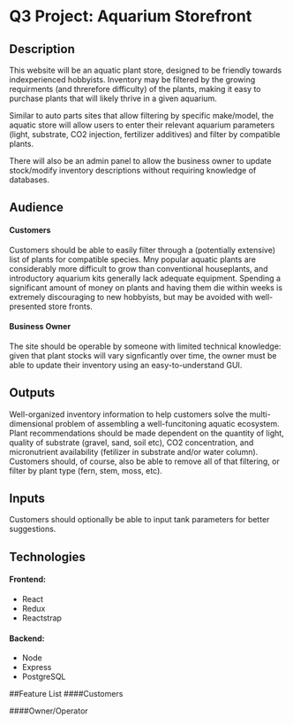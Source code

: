 # Q3 Project: Aquarium Storefront 

## Description
  This website will be an aquatic plant store, designed to be friendly towards indexperienced hobbyists. Inventory may be filtered by the growing requirments (and threrefore difficulty) of the plants, making it easy to purchase plants that will likely thrive in a given aquarium.
  
  Similar to auto parts sites that allow filtering by specific make/model, the aquatic store will allow users to enter their relevant aquarium parameters (light, substrate, CO2 injection, fertilizer additives) and filter by compatible plants.
      
  There will also be an admin panel to allow the business owner to update stock/modify inventory descriptions without requiring knowledge of databases.

## Audience
  #### Customers
 Customers should be able to easily filter through a (potentially extensive) list of plants for compatible species. Mny popular aquatic plants are considerably more difficult to grow than conventional houseplants, and introductory aquarium kits generally lack adequate equipment. Spending a significant amount of money on plants and having them die within weeks is extremely discouraging to new hobbyists, but may be avoided with well-presented store fronts.
 
#### Business Owner
  The site should be operable by someone with limited technical knowledge: given that plant stocks will vary signficantly over time, the owner must be able to update their inventory using an easy-to-understand GUI.

## Outputs
  Well-organized inventory information to help customers solve the multi-dimensional problem of assembling a well-funcitoning aquatic ecosystem. Plant recommendations should be made dependent on the quantity of light, quality of substrate (gravel, sand, soil etc), CO2 concentration, and micronutrient availability (fetilizer in substrate and/or water column).
  Customers should, of course, also be able to remove all of that filtering, or filter by plant type (fern, stem, moss, etc).
  
## Inputs
  Customers should optionally be able to input tank parameters for better suggestions.

## Technologies
  #### Frontend:
  * React
  * Redux
  * Reactstrap
  #### Backend:
  * Node
  * Express
  * PostgreSQL

##Feature List
  ####Customers
  
  ####Owner/Operator
